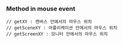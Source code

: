 ### Method in mouse event

````
// getXY : 캔버스 안에서의 마우스 위치
// getSceneXY : 어플리케이션 안에서의 마우스 위치
// getScreenXY : 모니터 안에서의 마우스 위치
````